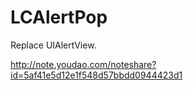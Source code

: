 # LCAlertPop
Replace UIAlertView.

http://note.youdao.com/noteshare?id=5af41e5d12e1f548d57bbdd0944423d1

